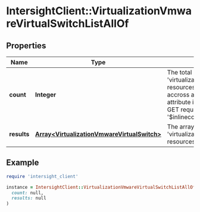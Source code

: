 # IntersightClient::VirtualizationVmwareVirtualSwitchListAllOf

## Properties

| Name | Type | Description | Notes |
| ---- | ---- | ----------- | ----- |
| **count** | **Integer** | The total number of &#39;virtualization.VmwareVirtualSwitch&#39; resources matching the request, accross all pages. The &#39;Count&#39; attribute is included when the HTTP GET request includes the &#39;$inlinecount&#39; parameter. | [optional] |
| **results** | [**Array&lt;VirtualizationVmwareVirtualSwitch&gt;**](VirtualizationVmwareVirtualSwitch.md) | The array of &#39;virtualization.VmwareVirtualSwitch&#39; resources matching the request. | [optional] |

## Example

```ruby
require 'intersight_client'

instance = IntersightClient::VirtualizationVmwareVirtualSwitchListAllOf.new(
  count: null,
  results: null
)
```

